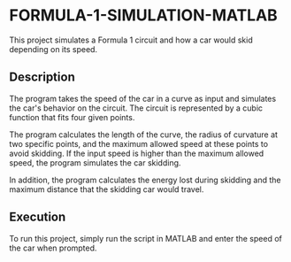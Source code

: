 # FORMULA-1-SIMULATION-MATLAB
This project simulates a Formula 1 circuit and how a car would skid depending on its speed.

## Description

The program takes the speed of the car in a curve as input and simulates the car's behavior on the circuit. The circuit is represented by a cubic function that fits four given points.

The program calculates the length of the curve, the radius of curvature at two specific points, and the maximum allowed speed at these points to avoid skidding. If the input speed is higher than the maximum allowed speed, the program simulates the car skidding.

In addition, the program calculates the energy lost during skidding and the maximum distance that the skidding car would travel.

## Execution
To run this project, simply run the script in MATLAB and enter the speed of the car when prompted.



